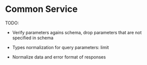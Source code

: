 # Common Service

TODO:

- Verify parameters agains schema, drop parameters that are not specified in
  schema

- Types normalization for query parameters: limit

- Normalize data and error format of responses
